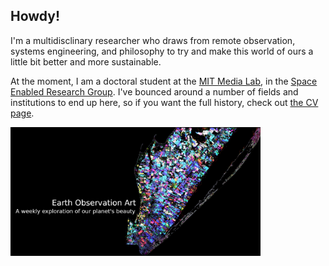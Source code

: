 ## Howdy!

I'm a multidisclinary researcher who draws from remote observation, systems engineering, and philosophy to try and make this world of ours a little bit better and more sustainable.

At the moment, I am a doctoral student at the [MIT Media Lab](https://www.media.mit.edu/), in the [Space Enabled Research Group](https://www.media.mit.edu/groups/space-enabled/overview/). I've bounced around a number of fields and institutions to end up here, so if you want the full history, check out [the CV page](/docs/assets/resume.pdf).

[<img style="float: center;" width=400 src="/docs/assets/banner_eo_art.png">](eo_art.md)
